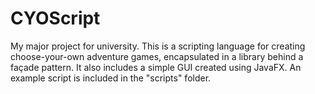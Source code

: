 # CYOScript
My major project for university. This is a scripting language for creating choose-your-own adventure games, encapsulated in a library behind a façade pattern. It also includes a simple GUI created using JavaFX. An example script is included in the "scripts" folder.